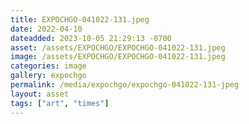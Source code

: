 ```yaml
---
title: EXPOCHGO-041022-131.jpeg
date: 2022-04-10
dateadded: 2023-10-05 21:29:13 -0700
asset: /assets/EXPOCHGO/EXPOCHGO-041022-131.jpeg
image: /assets/EXPOCHGO/EXPOCHGO-041022-131.jpeg
categories: image
gallery: expochgo
permalink: /media/expochgo/expochgo-041022-131-jpeg
layout: asset
tags: ["art", "times"]
--- 
```

